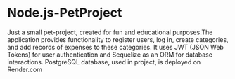 # Node.js-PetProject
Just a small pet-project, created for fun and educational purposes.The application provides functionality to register users, log in, create categories, and add records of expenses to these categories. It uses JWT (JSON Web Tokens) for user authentication and Sequelize as an ORM for database interactions. PostgreSQL database, used in project, is deployed on Render.com
